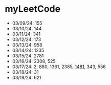 # myLeetCode

- 03/09/24: 155
- 03/10/24: 144
- 03/11/24: 341
- 03/12/24: 173
- 03/13/24: 958
- 03/14/24: 1235
- 03/15/24: 2781
- 03/16/24: 2308, 525
- 03/17/24: 2, 880, 1361, 2385, [1481](https://github.com/YuxuanZhao23/myLeetCode/blob/main/Counting%20Sort/1481.ipynb), 343, 556
- 03/18/24: 31
- 03/19/24: 621
